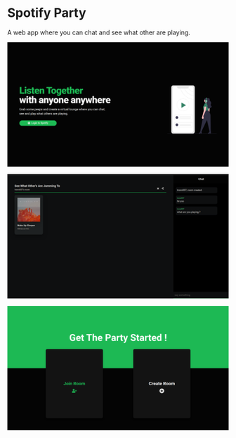 # Spotify Party

A web app where you can chat and see what other are playing. 

![pic1](./pic1.png)

![pic3](./pic3.png)

![pic2](./pic2.png)